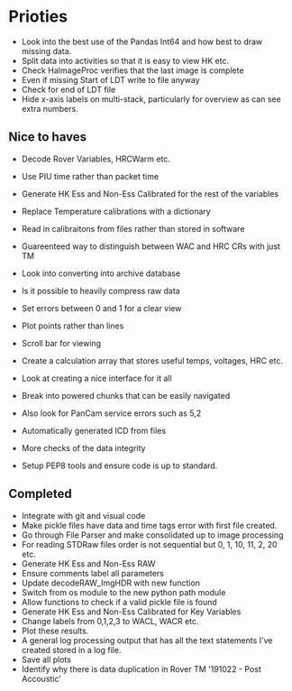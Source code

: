 # Prioties

-   Look into the best use of the Pandas Int64 and how best to draw missing data. 
-   Split data into activities so that it is easy to view HK etc. 
-   Check HaImageProc verifies that the last image is complete
-   Even if missing Start of LDT write to file anyway
-   Check for end of LDT file
-   Hide x-axis labels on multi-stack, particularly for overview as can see extra numbers.

## Nice to haves
-   Decode Rover Variables, HRCWarm etc.
-   Use PIU time rather than packet time 
-   Generate HK Ess and Non-Ess Calibrated for the rest of the variables
-   Replace Temperature calibrations with a dictionary
-   Read in calibraitons from files rather than stored in software
-   Guareenteed way to distinguish between WAC and HRC CRs with just TM
-	Look into converting into archive database
-	Is it possible to heavily compress raw data
-   Set errors between 0 and 1 for a clear view
-   Plot points rather than lines
-   Scroll bar for viewing
-   Create a calculation array that stores useful temps, voltages, HRC etc.
-   Look at creating a nice interface for it all
-   Break into powered chunks that can be easily navigated
-   Also look for PanCam service errors such as 5,2
-   Automatically generated ICD from files
-   More checks of the data integrity

-   Setup PEP8 tools and ensure code is up to standard. 

## Completed
-   Integrate with git and visual code
-   Make pickle files have data and time tags error with first file created.
-   Go through File Parser and make consolidated up to image processing
-   For reading STDRaw files order is not sequential but 0, 1, 10, 11, 2, 20 etc. 
-   Generate HK Ess and Non-Ess RAW
-   Ensure comments label all parameters
-   Update decodeRAW_ImgHDR with new function
-   Switch from os module to the new python path module
-	Allow functions to check if a valid pickle file is found
-   Generate HK Ess and Non-Ess Calibrated for Key Variables
-   Change labels from 0,1,2,3 to WACL, WACR etc.
-   Plot these results.
-   A general log processing output that has all the text statements I've created stored in a log file.
-   Save all plots
-   Identify why there is data duplication in Rover TM '191022 - Post Accoustic'